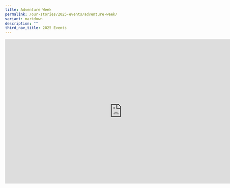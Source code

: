 ```yaml
---
title: Adventure Week
permalink: /our-stories/2025-events/adventure-week/
variant: markdown
description: ""
third_nav_title: 2025 Events
---
```

<iframe allowfullscreen="true" height="469" width="760" frameborder="0" src="https://docs.google.com/presentation/d/e/2PACX-1vSEXCGZzKbqVJi0mAsbrC2RIXvUr3SdSOY6Cx54LUeHEo3qowteDKvcFCmNrTkQ4j33nVcyHPcXxbwh/pubembed?start=true&amp;loop=true&amp;delayms=3000"></iframe>